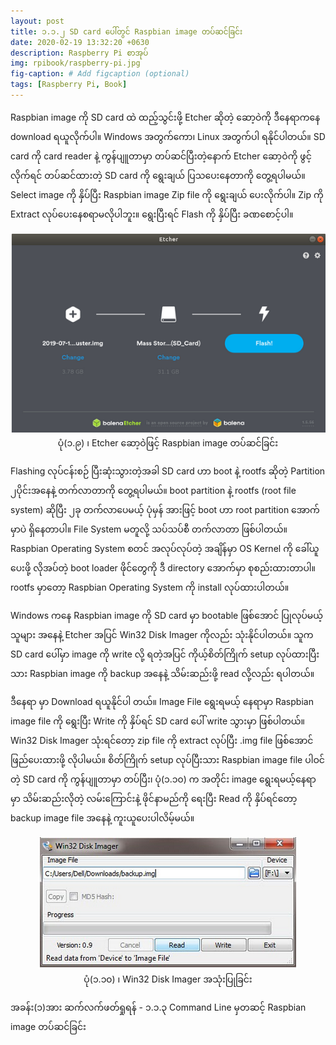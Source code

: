 ```yaml
---
layout: post
title: ၁.၁.၂ SD card ပေါ်တွင် Raspbian image တပ်ဆင်ခြင်း
date: 2020-02-19 13:32:20 +0630
description: Raspberry Pi စာအုပ်
img: rpibook/raspberry-pi.jpg
fig-caption: # Add figcaption (optional)
tags: [Raspberry Pi, Book]
---
```

Raspbian image ကို SD card ထဲ ထည့်သွင်းဖို့ Etcher ဆိုတဲ့ ဆော့ဝဲကို <a style="text-decoration:none" href="https://www.balena.io/etcher/">ဒီနေရာ</a>ကနေ download ရယူလိုက်ပါ။ Windows အတွက်ကော၊ Linux အတွက်ပါ ရနိုင်ပါတယ်။ SD card ကို card reader နဲ့ ကွန်ပျူတာမှာ တပ်ဆင်ပြီးတဲ့နောက် Etcher ဆော့ဝဲကို ဖွင့်လိုက်ရင် တပ်ဆင်ထားတဲ့ SD card ကို ရွေးချယ် ပြသပေးနေတာကို တွေ့ရပါမယ်။ Select image ကို နှိပ်ပြီး Raspbian image Zip file ကို ရွေးချယ် ပေးလိုက်ပါ။ Zip ကို Extract လုပ်ပေးနေစရာမလိုပါဘူး။ ရွေးပြီးရင် Flash ကို နှိပ်ပြီး ခဏစောင့်ပါ။

<p align="center">
<img src="/assets/img/rpibook/etcher.png">
<br>
<a>ပုံ(၁.၉) ၊ Etcher ဆော့ဝဲဖြင့် Raspbian image တပ်ဆင်ခြင်း</a>
</p>

Flashing လုပ်ငန်းစဉ် ပြီးဆုံးသွားတဲ့အခါ SD card ဟာ boot နဲ့ rootfs ဆိုတဲ့ Partition ၂ပိုင်းအနေနဲ့ တက်လာတာကို တွေ့ရပါမယ်။ boot partition နဲ့ rootfs (root file system) ဆိုပြီး ၂ခု တက်လာပေမယ့် ပုံမှန် အားဖြင့် boot ဟာ root partition အောက်မှာပဲ ရှိနေတာပါ။ File System မတူလို့ သပ်သပ်စီ တက်လာတာ ဖြစ်ပါတယ်။ Raspbian Operating System စတင် အလုပ်လုပ်တဲ့ အချိန်မှာ OS Kernel ကို ခေါ်ယူပေးဖို့ လိုအပ်တဲ့ boot loader ဖိုင်တွေကို ဒီ directory အောက်မှာ စုစည်းထားတာပါ။ rootfs မှာတော့ Raspbian Operating System ကို install လုပ်ထားပါတယ်။

Windows ကနေ Raspbian image ကို SD card မှာ bootable ဖြစ်အောင် ပြုလုပ်မယ့်သူများ အနေနဲ့ Etcher အပြင် Win32 Disk Imager ကိုလည်း သုံးနိုင်ပါတယ်။ သူက SD card ပေါ်မှာ image ကို write လို့ ရတဲ့အပြင် ကိုယ့်စိတ်ကြိုက် setup လုပ်ထားပြီးသား Raspbian image ကို backup အနေနဲ့ သိမ်းဆည်းဖို့ read လို့လည်း ရပါတယ်။

<a style="text-decoration:none" href="https://sourceforge.net/projects/win32diskimager/">ဒီနေရာ</a> မှာ Download ရယူနိုင်ပါ တယ်။ Image File ရွေးရမယ့် နေရာမှာ Raspbian image file ကို ရွေးပြီး Write ကို နှိပ်ရင် SD card ပေါ် write သွားမှာ ဖြစ်ပါတယ်။ Win32 Disk Imager သုံးရင်တော့ zip file ကို extract လုပ်ပြီး .img file ဖြစ်အောင် ဖြည်ပေးထားဖို့ လိုပါမယ်။ စိတ်ကြိုက် setup လုပ်ပြီးသား Raspbian image file ပါဝင်တဲ့ SD card ကို ကွန်ပျူတာမှာ တပ်ပြီး၊  ပုံ(၁.၁၀) က အတိုင်း image ရွေးရမယ့်နေရာမှာ သိမ်းဆည်းလိုတဲ့ လမ်းကြောင်းနဲ့ ဖိုင်နာမည်ကို ရေးပြီး Read ကို နှိပ်ရင်တော့ backup image file အနေနဲ့ ကူးယူပေးပါလိမ့်မယ်။

<p align="center">
<img src="/assets/img/rpibook/win32.png">
<br>
<a>ပုံ(၁.၁၀) ၊ Win32 Disk Imager အသုံးပြုခြင်း</a>
</p>

အခန်း(၁)အား ဆက်လက်ဖတ်ရှုရန် - <a style="text-decoration:none" href="https://kogyikaunghtet.github.io/os-cmd/">၁.၁.၃ Command Line မှတဆင့် Raspbian image တပ်ဆင်ခြင်း</a>
